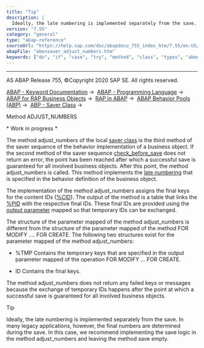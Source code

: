 ```yaml
---
title: "Tip"
description: |
  Ideally, the late numbering is implemented separately from the save. In many legacy applications, however, the final numbers are determined during the save. In this case, we recommend implementing the save logic in the method adjust_numbers and leaving the method save empty.
version: "7.55"
category: "general"
type: "abap-reference"
sourceUrl: "https://help.sap.com/doc/abapdocu_755_index_htm/7.55/en-US/abensaver_adjust_numbers.htm"
abapFile: "abensaver_adjust_numbers.htm"
keywords: ["do", "if", "case", "try", "method", "class", "types", "abensaver", "adjust", "numbers"]
---
```


* * *

AS ABAP Release 755, ©Copyright 2020 SAP SE. All rights reserved.

[ABAP - Keyword Documentation](https://help.sap.com/doc/abapdocu_755_index_htm/7.55/en-US/abenabap.htm) →  [ABAP - Programming Language](https://help.sap.com/doc/abapdocu_755_index_htm/7.55/en-US/abenabap_reference.htm) →  [ABAP for RAP Business Objects](https://help.sap.com/doc/abapdocu_755_index_htm/7.55/en-US/abenabap_business_objects.htm) →  [RAP in ABAP](https://help.sap.com/doc/abapdocu_755_index_htm/7.55/en-US/abenrestful_abap_programming.htm) →  [ABAP Behavior Pools (ABP)](https://help.sap.com/doc/abapdocu_755_index_htm/7.55/en-US/abenabap_behavior_pools.htm) →  [ABP - Saver Class](https://help.sap.com/doc/abapdocu_755_index_htm/7.55/en-US/abenabp_saver_class.htm) → 

Method ADJUST\_NUMBERS

\* Work in progress \*

The method adjust\_numbers of the local [saver class](https://help.sap.com/doc/abapdocu_755_index_htm/7.55/en-US/abenabp_saver_class.htm) is the third method of the saver sequence of the behavior implementation of a business object. If the second method of the saver sequence [check\_before\_save](https://help.sap.com/doc/abapdocu_755_index_htm/7.55/en-US/abensaver_check_before_save.htm) does not return an error, the point has been reached after which a successful save is guaranteed for all involved business objects. After this point, the method adjust\_numbers is called. This method implements the [late numbering](https://help.sap.com/doc/abapdocu_755_index_htm/7.55/en-US/abenlate_numbering_glosry.htm "Glossary Entry") that is specified in the behavior definition of the business object.

The implementation of the method adjust\_numbers assigns the final keys for the content IDs ([%CID](https://help.sap.com/doc/abapdocu_755_index_htm/7.55/en-US/abencomponents_derived_types.htm)). The output of the method is a table that links the [%PID](https://help.sap.com/doc/abapdocu_755_index_htm/7.55/en-US/abencomponents_derived_types.htm) with the respective final IDs. These final IDs are provided using the [output parameter](https://help.sap.com/doc/abapdocu_755_index_htm/7.55/en-US/abenrpm_export_parameters.htm) mapped so that temporary IDs can be exchanged.

The structure of the parameter mapped of the method adjust\_numbers is different from the structure of the parameter mapped of the method FOR MODIFY .... FOR CREATE. The following two structures exist for the parameter mapped of the method adjust\_numbers:

-   %TMP
    Contains the temporary keys that are specified in the output parameter mapped of the operation FOR MODIFY ... FOR CREATE.

-   ID
    Contains the final keys.

The method adjust\_numbers does not return any failed keys or messages because the exchange of temporary IDs happens after the point at which a successful save is guaranteed for all involved business objects.

Tip

Ideally, the late numbering is implemented separately from the save. In many legacy applications, however, the final numbers are determined during the save. In this case, we recommend implementing the save logic in the method adjust\_numbers and leaving the method save empty.